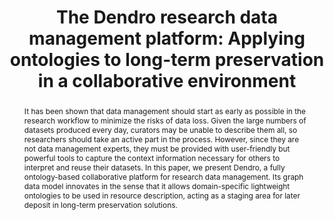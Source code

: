 ---
abstract: "It has been shown that data management should start as early as possible
  in the research workflow to minimize the risks of data loss. Given the large numbers
  of datasets produced every day, curators may be unable to describe them all, so
  researchers should take an active part in the process. However, since they are not
  data management experts, they must be provided with user-friendly but powerful tools
  to capture the context information necessary for others to interpret and reuse their
  datasets. In this paper, we present Dendro, a fully ontology-based collaborative
  platform for research data management. Its graph data model innovates in the sense
  that it allows domain-specific lightweight ontologies to be used in resource description,
  acting as a staging area for later deposit in long-term preservation solutions.
  \n\n "
creators:
- João da Silva
- João Castro
- Cristina Ribeiro
- João Lopes
date: null
document_url: https://services.phaidra.univie.ac.at/api/object/o:378115/download
grand_parent: iPRES
institutions: []
keywords:
- research data management
- data curation
- ontologies
- data repositories
- dendro
landing_page_url: https://phaidra.univie.ac.at/o:378115
language: eng
layout: publication
license: CC BY-NC-SA 3.0 AT
notes_url: null
parent: iPRES 2014
publication_type: paper
size: 602422
slides_url: null
source_name: iPRES
stream_url: null
title: 'The Dendro research data management platform: Applying ontologies to long-term
  preservation in a collaborative environment'
year: 2014
---